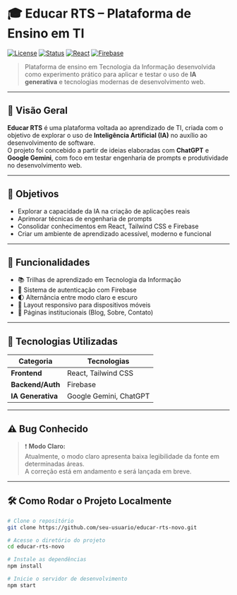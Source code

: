 # 🎓 Educar RTS – Plataforma de Ensino em TI

[![License](https://img.shields.io/badge/license-MIT-blue.svg)](LICENSE)
[![Status](https://img.shields.io/badge/status-em%20desenvolvimento-yellow)]()
[![React](https://img.shields.io/badge/React-2023-blue?logo=react)]()
[![Firebase](https://img.shields.io/badge/Firebase-integrado-orange?logo=firebase)]()

> Plataforma de ensino em Tecnologia da Informação desenvolvida como experimento prático para aplicar e testar o uso de **IA generativa** e tecnologias modernas de desenvolvimento web.

---

## 📘 Visão Geral

**Educar RTS** é uma plataforma voltada ao aprendizado de TI, criada com o objetivo de explorar o uso de **Inteligência Artificial (IA)** no auxílio ao desenvolvimento de software.  
O projeto foi concebido a partir de ideias elaboradas com **ChatGPT** e **Google Gemini**, com foco em testar engenharia de prompts e produtividade no desenvolvimento web.

---

## 🎯 Objetivos

- Explorar a capacidade da IA na criação de aplicações reais  
- Aprimorar técnicas de engenharia de prompts  
- Consolidar conhecimentos em React, Tailwind CSS e Firebase  
- Criar um ambiente de aprendizado acessível, moderno e funcional  

---

## 🚀 Funcionalidades

- 📚 Trilhas de aprendizado em Tecnologia da Informação  
- 🔐 Sistema de autenticação com Firebase  
- 🌓 Alternância entre modo claro e escuro  
- 📱 Layout responsivo para dispositivos móveis  
- 📰 Páginas institucionais (Blog, Sobre, Contato)

---

## 🧪 Tecnologias Utilizadas

| Categoria         | Tecnologias                    |
|------------------|--------------------------------|
| **Frontend**      | React, Tailwind CSS            |
| **Backend/Auth**  | Firebase                       |
| **IA Generativa** | Google Gemini, ChatGPT         |

---

## ⚠️ Bug Conhecido

> ❗ **Modo Claro:**  
> Atualmente, o modo claro apresenta baixa legibilidade da fonte em determinadas áreas.  
> A correção está em andamento e será lançada em breve.

---

## 🛠️ Como Rodar o Projeto Localmente

```bash
# Clone o repositório
git clone https://github.com/seu-usuario/educar-rts-novo.git

# Acesse o diretório do projeto
cd educar-rts-novo

# Instale as dependências
npm install

# Inicie o servidor de desenvolvimento
npm start
